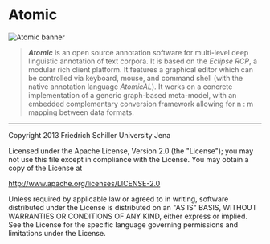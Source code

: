 Atomic
======

![Atomic banner](http://www.personal.uni-jena.de/~fo32hup/atomic/img/atomic_banner.png)

> ***Atomic*** is an open source annotation software for multi-level deep linguistic annotation of text corpora. It is based on the *Eclipse RCP*, a modular rich client platform. It features a graphical editor which can be controlled via keyboard, mouse, and command shell (with the native annotation language *AtomicAL*). It works on a concrete implementation of a generic graph-based meta-model, with an embedded complementary conversion framework allowing for n : m mapping between data formats.



---

   Copyright 2013 Friedrich Schiller University Jena

   Licensed under the Apache License, Version 2.0 (the "License");
   you may not use this file except in compliance with the License.
   You may obtain a copy of the License at

   http://www.apache.org/licenses/LICENSE-2.0

   Unless required by applicable law or agreed to in writing, software
   distributed under the License is distributed on an "AS IS" BASIS,
   WITHOUT WARRANTIES OR CONDITIONS OF ANY KIND, either express or implied.
   See the License for the specific language governing permissions and
   limitations under the License.

